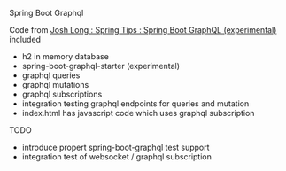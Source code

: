 Spring Boot Graphql

Code from [Josh Long : Spring Tips : Spring Boot GraphQL (experimental)](https://www.youtube.com/watch?v=kVSYVhmvNCI)
included

* h2 in memory database
* spring-boot-graphql-starter (experimental)
* graphql queries
* graphql mutations
* graphql subscriptions
* integration testing graphql endpoints for queries and mutation
* index.html has javascript code which uses graphql subscription

TODO
* introduce propert spring-boot-graphql test support
* integration test of websocket / graphql subscription
